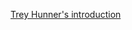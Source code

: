 [Trey Hunner's introduction](http://treyhunner.com/2015/12/python-list-comprehensions-now-in-color/)
